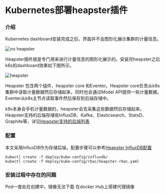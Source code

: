 # Kubernetes部署heapster插件
### 介绍
Kubernetes dashboard安装完成之后，界面并不会图形化展示集群的计量信息。

![no heapster](img/noheapster.png)

Heapster插件就是专门用来进行计量信息的图形化展示的。安装完heapster之后k8s的dashboard效果如下图所示。

![heapster](img/heapster.png)

Heapster 包含两个组件，heapster core 和Eventer。Heapster core负责从k8s集群中读取计量数据然后存储起来，同时也会通过Model API提供一些计量数据。
Eventer从k8s主节点读取事件然后保存到后端存储中。

k8s本身会手机计量数据的，heapster会去采集这些数据然后存储起来。Heapster支持的后端存储有InfluxDB、Kafka、Elasticsearch、StatsD、Graphite等，详见[Heapster支持的后端列表](https://github.com/kubernetes/heapster/blob/master/docs/sink-configuration.md)

### 配置

本文采用InfluxDB作为存储后端，配置步骤可以参考[Heapster InfluxDB配置](https://github.com/kubernetes/heapster/blob/master/docs/influxdb.md)

    kubectl create -f deploy/kube-config/influxdb/
    kubectl create -f deploy/kube-config/rbac/heapster-rbac.yaml

###  安装过程中存在的问题

Pod一直处在创建中，镜像无法下载
在docker Hub上搭建代理镜像 

